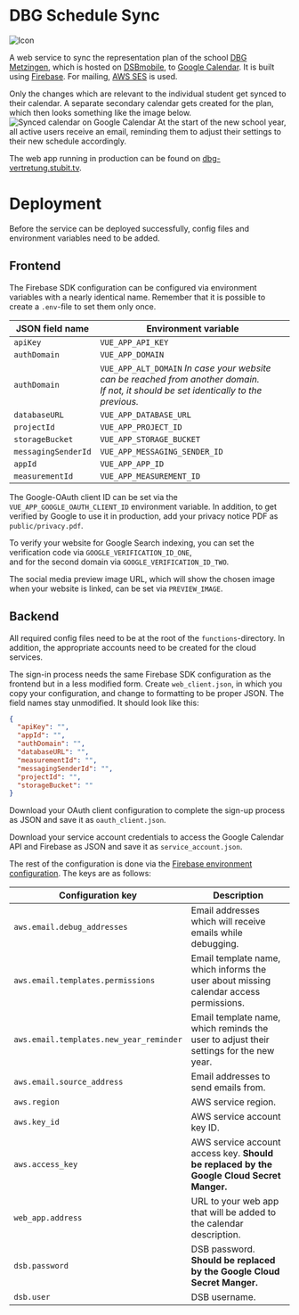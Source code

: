 # DBG Schedule Sync

![Icon](https://i.imgur.com/BvxYrRZt.png)

A web service to sync the representation plan of the school [DBG Metzingen](https://dbg-metzingen.de), which is hosted
on [DSBmobile](https://www.dsbmobile.de), to [Google Calendar](https://calendar.google.com). It is built using
[Firebase](https://firebase.google.com). For mailing, [AWS SES](https://aws.amazon.com/ses/) is used.

Only the changes which are relevant to the individual student get synced to their calendar. A separate secondary
calendar gets created for the plan, which then looks something like the image below.
![Synced calendar on Google Calendar](https://i.imgur.com/SirZztp.png)
At the start of the new school year, all active users receive an email, reminding them to adjust their settings to their
new schedule accordingly.

The web app running in production can be found on [dbg-vertretung.stubit.tv](https://dbg-vertretung.stubit.tv/).

# Deployment

Before the service can be deployed successfully, config files and environment variables need to be added.

## Frontend

The Firebase SDK configuration can be configured via environment variables with a nearly identical name. Remember that
it is possible to create a `.env`-file to set them only once.

| JSON field name     | Environment variable                                                                                                                      |
|---------------------|-------------------------------------------------------------------------------------------------------------------------------------------|
| `apiKey`            | `VUE_APP_API_KEY`                                                                                                                         |
| `authDomain`        | `VUE_APP_DOMAIN`                                                                                                                          |
| `authDomain`        | `VUE_APP_ALT_DOMAIN` _In case your website can be reached from another domain.<br/>If not, it should be set identically to the previous._ |
| `databaseURL`       | `VUE_APP_DATABASE_URL`                                                                                                                    |
| `projectId`         | `VUE_APP_PROJECT_ID`                                                                                                                      |
| `storageBucket`     | `VUE_APP_STORAGE_BUCKET`                                                                                                                  |
| `messagingSenderId` | `VUE_APP_MESSAGING_SENDER_ID`                                                                                                             |
| `appId`             | `VUE_APP_APP_ID`                                                                                                                          |
| `measurementId`     | `VUE_APP_MEASUREMENT_ID`                                                                                                                  |

The Google-OAuth client ID can be set via the `VUE_APP_GOOGLE_OAUTH_CLIENT_ID` environment variable. In addition, to get
verified by Google to use it in production, add your privacy notice PDF as `public/privacy.pdf`.

To verify your website for Google Search indexing, you can set the verification code via `GOOGLE_VERIFICATION_ID_ONE`,  
and for the second domain via `GOOGLE_VERIFICATION_ID_TWO`.

The social media preview image URL, which will show the chosen image when your website is linked, can be set via
`PREVIEW_IMAGE`.

## Backend

All required config files need to be at the root of the `functions`-directory. In addition, the appropriate accounts
need to be created for the cloud services.

The sign-in process needs the same Firebase SDK configuration as the frontend but in a less modified form. Create
`web_client.json`, in which you copy your configuration, and change to formatting to be proper JSON. The field names
stay unmodified. It should look like this:

```json
{
  "apiKey": "",
  "appId": "",
  "authDomain": "",
  "databaseURL": "",
  "measurementId": "",
  "messagingSenderId": "",
  "projectId": "",
  "storageBucket": ""
}
```

Download your OAuth client configuration to complete the sign-up process as JSON and save it as `oauth_client.json`.

Download your service account credentials to access the Google Calendar API and Firebase as JSON and save it as
`service_account.json`.

The rest of the configuration is done via the
[Firebase environment configuration](https://firebase.google.com/docs/functions/config-env?gen=1st#environment_configuration).
The keys are as follows:

| Configuration key                       | Description                                                                               |
|-----------------------------------------|-------------------------------------------------------------------------------------------|
| `aws.email.debug_addresses`             | Email addresses which will receive emails while debugging.                                |
| `aws.email.templates.permissions`       | Email template name, which informs the user about missing calendar access permissions.    |
| `aws.email.templates.new_year_reminder` | Email template name, which reminds the user to adjust their settings for the new year.    |
| `aws.email.source_address`              | Email addresses to send emails from.                                                      |
| `aws.region`                            | AWS service region.                                                                       |
| `aws.key_id`                            | AWS service account key ID.                                                               |
| `aws.access_key`                        | AWS service account access key. **Should be replaced by the Google Cloud Secret Manger.** |
| `web_app.address`                       | URL to your web app that will be added to the calendar description.                       |
| `dsb.password`                          | DSB password.  **Should be replaced by the Google Cloud Secret Manger.**                  |
| `dsb.user`                              | DSB username.                                                                             |
